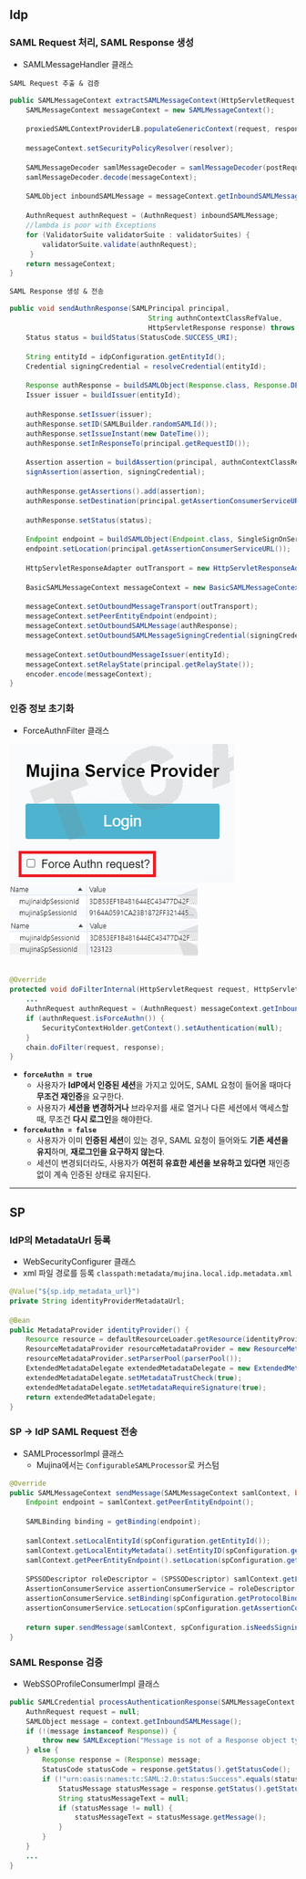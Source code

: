 ## Idp
### SAML Request 처리, SAML Response 생성
* SAMLMessageHandler 클래스

`SAML Request 추출 & 검증`
```java
public SAMLMessageContext extractSAMLMessageContext(HttpServletRequest request, HttpServletResponse response, boolean postRequest) throws ValidationException, SecurityException, MessageDecodingException, MetadataProviderException {
    SAMLMessageContext messageContext = new SAMLMessageContext();

    proxiedSAMLContextProviderLB.populateGenericContext(request, response, messageContext);

    messageContext.setSecurityPolicyResolver(resolver);

    SAMLMessageDecoder samlMessageDecoder = samlMessageDecoder(postRequest);
    samlMessageDecoder.decode(messageContext);

    SAMLObject inboundSAMLMessage = messageContext.getInboundSAMLMessage();

    AuthnRequest authnRequest = (AuthnRequest) inboundSAMLMessage;
    //lambda is poor with Exceptions
    for (ValidatorSuite validatorSuite : validatorSuites) {
        validatorSuite.validate(authnRequest);
     }
    return messageContext;
}
```

`SAML Response 생성 & 전송`
```java
public void sendAuthnResponse(SAMLPrincipal principal,
                                  String authnContextClassRefValue,
                                  HttpServletResponse response) throws MarshallingException, SignatureException, MessageEncodingException {
    Status status = buildStatus(StatusCode.SUCCESS_URI);

    String entityId = idpConfiguration.getEntityId();
    Credential signingCredential = resolveCredential(entityId);

    Response authResponse = buildSAMLObject(Response.class, Response.DEFAULT_ELEMENT_NAME);
    Issuer issuer = buildIssuer(entityId);

    authResponse.setIssuer(issuer);
    authResponse.setID(SAMLBuilder.randomSAMLId());
    authResponse.setIssueInstant(new DateTime());
    authResponse.setInResponseTo(principal.getRequestID());

    Assertion assertion = buildAssertion(principal, authnContextClassRefValue, status, entityId);
    signAssertion(assertion, signingCredential);

    authResponse.getAssertions().add(assertion);
    authResponse.setDestination(principal.getAssertionConsumerServiceURL());

    authResponse.setStatus(status);

    Endpoint endpoint = buildSAMLObject(Endpoint.class, SingleSignOnService.DEFAULT_ELEMENT_NAME);
    endpoint.setLocation(principal.getAssertionConsumerServiceURL());

    HttpServletResponseAdapter outTransport = new HttpServletResponseAdapter(response, false);

    BasicSAMLMessageContext messageContext = new BasicSAMLMessageContext();

    messageContext.setOutboundMessageTransport(outTransport);
    messageContext.setPeerEntityEndpoint(endpoint);
    messageContext.setOutboundSAMLMessage(authResponse);
    messageContext.setOutboundSAMLMessageSigningCredential(signingCredential);

    messageContext.setOutboundMessageIssuer(entityId);
    messageContext.setRelayState(principal.getRelayState());
    encoder.encode(messageContext);
}
```

### 인증 정보 초기화 
* ForceAuthnFilter 클래스

![img.png](../../image/mujina1.PNG)  
![img.png](../../image/mujina2.PNG)
![img.png](../../image/mujina3.PNG)

```java

@Override
protected void doFilterInternal(HttpServletRequest request, HttpServletResponse response, FilterChain chain) {
    ...
    AuthnRequest authnRequest = (AuthnRequest) messageContext.getInboundSAMLMessage();
    if (authnRequest.isForceAuthn()) {
        SecurityContextHolder.getContext().setAuthentication(null);
    }
    chain.doFilter(request, response);
}
```
- **`forceAuthn = true`**
    - 사용자가 **IdP에서 인증된 세션**을 가지고 있어도, SAML 요청이 들어올 때마다 **무조건 재인증**을 요구한다.
    - 사용자가 **세션을 변경하거나** 브라우저를 새로 열거나 다른 세션에서 액세스할 때, 무조건 **다시 로그인**을 해야한다.
- **`forceAuthn = false`**
    - 사용자가 이미 **인증된 세션**이 있는 경우, SAML 요청이 들어와도 **기존 세션을 유지**하며, **재로그인을 요구하지 않는다**.
    - 세션이 변경되더라도, 사용자가 **여전히 유효한 세션을 보유하고 있다면** 재인증 없이 계속 인증된 상태로 유지된다.

- - -
## SP  
### IdP의 MetadataUrl 등록
* WebSecurityConfigurer 클래스
* xml 파일 경로를 등록 `classpath:metadata/mujina.local.idp.metadata.xml`

```java
@Value("${sp.idp_metadata_url}")
private String identityProviderMetadataUrl;

@Bean
public MetadataProvider identityProvider() {
    Resource resource = defaultResourceLoader.getResource(identityProviderMetadataUrl);
    ResourceMetadataProvider resourceMetadataProvider = new ResourceMetadataProvider(resource);
    resourceMetadataProvider.setParserPool(parserPool());
    ExtendedMetadataDelegate extendedMetadataDelegate = new ExtendedMetadataDelegate(resourceMetadataProvider, extendedMetadata());
    extendedMetadataDelegate.setMetadataTrustCheck(true);
    extendedMetadataDelegate.setMetadataRequireSignature(true);
    return extendedMetadataDelegate;
}
```

### SP -> IdP SAML Request 전송
* SAMLProcessorImpl 클래스
  * Mujina에서는 `ConfigurableSAMLProcessor`로 커스텀

```java
@Override
public SAMLMessageContext sendMessage(SAMLMessageContext samlContext, boolean sign) {
    Endpoint endpoint = samlContext.getPeerEntityEndpoint();

    SAMLBinding binding = getBinding(endpoint);

    samlContext.setLocalEntityId(spConfiguration.getEntityId());
    samlContext.getLocalEntityMetadata().setEntityID(spConfiguration.getEntityId());
    samlContext.getPeerEntityEndpoint().setLocation(spConfiguration.getIdpSSOServiceURL());

    SPSSODescriptor roleDescriptor = (SPSSODescriptor) samlContext.getLocalEntityMetadata().getRoleDescriptors().get(0);
    AssertionConsumerService assertionConsumerService = roleDescriptor.getAssertionConsumerServices().stream().filter(service -> service.isDefault()).findAny().orElseThrow(() -> new RuntimeException("No default ACS"));
    assertionConsumerService.setBinding(spConfiguration.getProtocolBinding());
    assertionConsumerService.setLocation(spConfiguration.getAssertionConsumerServiceURL());

    return super.sendMessage(samlContext, spConfiguration.isNeedsSigning(), binding);
}
```

### SAML Response 검증 
* WebSSOProfileConsumerImpl 클래스  

```java
public SAMLCredential processAuthenticationResponse(SAMLMessageContext context) {
    AuthnRequest request = null;
    SAMLObject message = context.getInboundSAMLMessage();
    if (!(message instanceof Response)) {
        throw new SAMLException("Message is not of a Response object type");
    } else {
        Response response = (Response) message;
        StatusCode statusCode = response.getStatus().getStatusCode();
        if (!"urn:oasis:names:tc:SAML:2.0:status:Success".equals(statusCode.getValue())) {
            StatusMessage statusMessage = response.getStatus().getStatusMessage();
            String statusMessageText = null;
            if (statusMessage != null) {
                statusMessageText = statusMessage.getMessage();
            }
        }
    }
    ...
}
```
